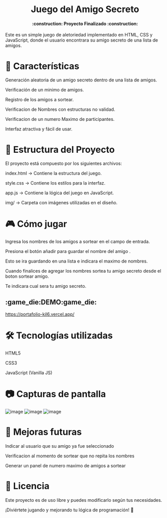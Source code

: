 
<h1 align="center">Juego del Amigo Secreto </h1>

<h4 align="center">
:construction: Proyecto Finalizado :construction:
</h4>

Este es un simple juego de aletoriedad implementado en HTML, CSS y JavaScript, donde el usuario encontrara su amigo secreto de una lista de amigos.


<h1>🚀 Características</h1>

Generación aleatoria de un amigo secreto dentro de una lista de amigos.

Verificación de un minimo de amigos.

Registro de los amigos a sortear.

Verificacion de Nombres con estructuras no validad.

Verificacion de un numero Maximo de participantes.

Interfaz atractiva y fácil de usar.

<h1>📂 Estructura del Proyecto</h1>

El proyecto está compuesto por los siguientes archivos:

index.html → Contiene la estructura del juego.

style.css → Contiene los estilos para la interfaz.

app.js → Contiene la lógica del juego en JavaScript.

img/ → Carpeta con imágenes utilizadas en el diseño.

<h1>🎮 Cómo jugar</h1>

Ingresa los nombres de los amigos a sortear en el campo de entrada.

Presiona el botón añadir para guardar el nombre del amigo .

Esto se ira guardando en una lista e indicara el maximo de nombres.

Cuando finalices de agregar los nombres sortea tu amigo secreto desde el boton sortear amigo.

Te indicara cual sera tu amigo secreto.

<h2>:game_die:DEMO:game_die:</h2>

https://portafolio-kil6.vercel.app/

<h1>🛠 Tecnologías utilizadas</h1>

HTML5

CSS3

JavaScript (Vanilla JS)

<h1>📷 Capturas de pantalla</h1>

![image](https://github.com/user-attachments/assets/3ade354f-ca15-4101-aa01-03b9d8a1ad4b)
![image](https://github.com/user-attachments/assets/7af6e770-e463-491a-8749-99389bcfed61)
![image](https://github.com/user-attachments/assets/f8365a4e-79b9-4655-98ef-e841a7c815c6)

<h1>📌 Mejoras futuras</h1>

Indicar al usuario que su amigo ya fue seleccionado

Verificacion al momento de sortear que no repita los nombres

Generar un panel de numero maximo de amigos a sortear

<h1>📄 Licencia</h1>

Este proyecto es de uso libre y puedes modificarlo según tus necesidades.

¡Diviértete jugando y mejorando tu lógica de programación! 🎉
